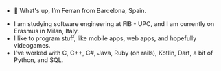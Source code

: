 - 👋 What's up, I’m Ferran from Barcelona, Spain.
<!--- - 🌱 I’m currently learning ...
- 💞️ I’m looking to collaborate on ...
- 📫 How to reach me ...
--->
- I am studying software engineering at FIB - UPC, and I am currently on Erasmus in Milan, Italy.
- I like to program stuff, like mobile apps, web apps, and hopefully videogames.
- I've worked with C, C++, C#, Java, Ruby (on rails), Kotlin, Dart, a bit of Python, and SQL.

<!---
Ferran00/Ferran00 is a ✨ special ✨ repository because its `README.md` (this file) appears on your GitHub profile.
You can click the Preview link to take a look at your changes.
--->

